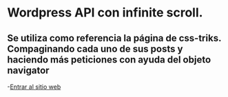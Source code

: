 # Wordpress API con infinite scroll. 

## Se utiliza como referencia la página de css-triks. Compaginando cada uno de sus posts y haciendo más peticiones con ayuda del objeto navigator 


-[Entrar al sitio web](https://benitodev.github.io/wordpress-api/index.html)